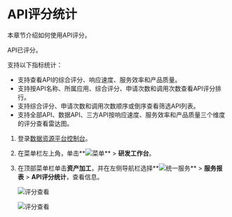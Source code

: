 # API评分统计

本章节介绍如何使用API评分。

API已评分。

支持以下指标统计：

-   支持查看API的综合评分、响应速度、服务效率和产品质量。
-   支持按API名称、所属应用、综合评分、申请次数和调用次数查看API评分排行。
-   支持综合评分、申请次数和调用次数顺序或倒序查看筛选API列表。
-   支持全部API、数据API、三方API按响应速度、服务效率和产品质量三个维度的评分查看雷达图。

1.  登录[数据资源平台控制台](https://dataq.console.aliyun.com)。

2.  在菜单栏左上角，单击**![菜单](https://static-aliyun-doc.oss-accelerate.aliyuncs.com/assets/img/zh-CN/6504337061/p188771.png)** \> **研发工作台**。

3.  在顶部菜单栏单击**资产加工**，并在左侧导航栏选择**![统一服务](https://static-aliyun-doc.oss-accelerate.aliyuncs.com/assets/img/zh-CN/0702579161/p268584.png)** \> **服务报表** \> **API评分统计**，查看信息。

    ![评分查看](https://static-aliyun-doc.oss-accelerate.aliyuncs.com/assets/img/zh-CN/5159449951/p141238.png)

    ![评分查看](https://static-aliyun-doc.oss-accelerate.aliyuncs.com/assets/img/zh-CN/5159449951/p141239.png)


